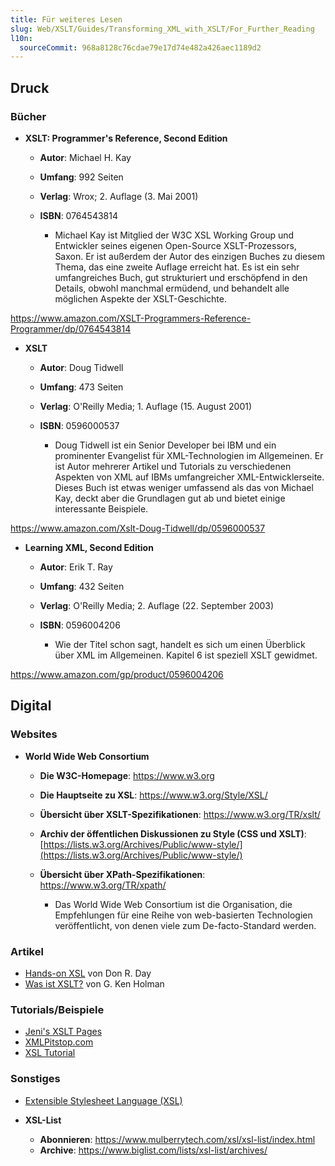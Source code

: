 ```yaml
---
title: Für weiteres Lesen
slug: Web/XSLT/Guides/Transforming_XML_with_XSLT/For_Further_Reading
l10n:
  sourceCommit: 968a8128c76cdae79e17d74e482a426aec1189d2
---
```


## Druck

### Bücher

- **XSLT: Programmer's Reference, Second Edition**

  - **Autor**: Michael H. Kay
  - **Umfang**: 992 Seiten
  - **Verlag**: Wrox; 2. Auflage (3. Mai 2001)
  - **ISBN**: 0764543814

    - Michael Kay ist Mitglied der W3C XSL Working Group und Entwickler seines eigenen Open-Source XSLT-Prozessors, Saxon. Er ist außerdem der Autor des einzigen Buches zu diesem Thema, das eine zweite Auflage erreicht hat. Es ist ein sehr umfangreiches Buch, gut strukturiert und erschöpfend in den Details, obwohl manchmal ermüdend, und behandelt alle möglichen Aspekte der XSLT-Geschichte.

<https://www.amazon.com/XSLT-Programmers-Reference-Programmer/dp/0764543814>

- **XSLT**

  - **Autor**: Doug Tidwell
  - **Umfang**: 473 Seiten
  - **Verlag**: O'Reilly Media; 1. Auflage (15. August 2001)
  - **ISBN**: 0596000537

    - Doug Tidwell ist ein Senior Developer bei IBM und ein prominenter Evangelist für XML-Technologien im Allgemeinen. Er ist Autor mehrerer Artikel und Tutorials zu verschiedenen Aspekten von XML auf IBMs umfangreicher XML-Entwicklerseite. Dieses Buch ist etwas weniger umfassend als das von Michael Kay, deckt aber die Grundlagen gut ab und bietet einige interessante Beispiele.

<https://www.amazon.com/Xslt-Doug-Tidwell/dp/0596000537>

- **Learning XML, Second Edition**

  - **Autor**: Erik T. Ray
  - **Umfang**: 432 Seiten
  - **Verlag**: O'Reilly Media; 2. Auflage (22. September 2003)
  - **ISBN**: 0596004206

    - Wie der Titel schon sagt, handelt es sich um einen Überblick über XML im Allgemeinen. Kapitel 6 ist speziell XSLT gewidmet.

<https://www.amazon.com/gp/product/0596004206>

## Digital

### Websites

- **World Wide Web Consortium**

  - **Die W3C-Homepage**: <https://www.w3.org>
  - **Die Hauptseite zu XSL**: <https://www.w3.org/Style/XSL/>
  - **Übersicht über XSLT-Spezifikationen**: <https://www.w3.org/TR/xslt/>
  - **Archiv der öffentlichen Diskussionen zu Style (CSS und XSLT)**: [https://lists.w3.org/Archives/Public/www-style/](https://lists.w3.org/Archives/Public/www-style/)
  - **Übersicht über XPath-Spezifikationen**: <https://www.w3.org/TR/xpath/>

    - Das World Wide Web Consortium ist die Organisation, die Empfehlungen für eine Reihe von web-basierten Technologien veröffentlicht, von denen viele zum De-facto-Standard werden.

### Artikel

- [Hands-on XSL](https://developer.ibm.com/technologies/web-development/) von Don R. Day
- [Was ist XSLT?](https://www.xml.com/pub/a/2000/08/holman/index.html) von G. Ken Holman

### Tutorials/Beispiele

- [Jeni's XSLT Pages](https://www.jenitennison.com/xslt/)
- [XMLPitstop.com](https://web.archive.org/web/20211209064736/https://www.xmlpitstop.com/default_datatype_SSC.html)
- [XSL Tutorial](https://nwalsh.com/docs/tutorials/xsl/)

### Sonstiges

- [Extensible Stylesheet Language (XSL)](https://xml.coverpages.org/xsl.html)
- **XSL-List**

  - **Abonnieren**: <https://www.mulberrytech.com/xsl/xsl-list/index.html>
  - **Archive**: <https://www.biglist.com/lists/xsl-list/archives/>
